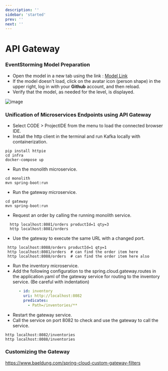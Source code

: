 ```yaml
---
description: ''
sidebar: 'started'
prev: ''
next: ''
---
```


# API Gateway

### EventStorming Model Preparation

- Open the model in a new tab using the link :
[Model Link](https://www.msaez.io/#/storming/lab-shop-gateway)
- If the model doesn't load, click on the avatar icon (person shape) in the upper right, log in with your **Github** account, and then reload.
- Verify that the model, as needed for the level, is displayed.

![image](https://github.com/acmexii/demo/assets/35618409/39ccf71e-3977-4093-9bae-7c2a1254d710)


### Unification of Microservices Endpoints using API Gateway

- Select CODE > ProjectIDE from the menu to load the connected browser IDE.
- Install the http client in the terminal and run Kafka locally with containerization.
```
pip install httpie
cd infra
docker-compose up
```

- Run the monolith microservice.
```
cd monolith
mvn spring-boot:run
```

- Run the gateway microservice.
```
cd gateway
mvn spring-boot:run
```

- Request an order by calling the running monolith service.
```
  http localhost:8081/orders productId=1 qty=3
  http localhost:8081/orders
```
    
- Use the gateway to execute the same URL with a changed port.
```
 http localhost:8088/orders productId=1 qty=1
 http localhost:8081/orders  # can find the order item here
 http localhost:8088/orders  # can find the order item here also
```
  
- Run the inventory microservice.
- Add the following configuration to the spring.cloud.gateway.routes in the application.yaml of the gateway service for routing to the inventory service. (Be careful with indentation)
```yaml
      - id: inventory
        uri: http://localhost:8082
        predicates:
          - Path=/inventories/** 
```

- Restart the gateway service.
- Call the service on port 8082 to check and use the gateway to call the service.
```
http localhost:8082/inventories
http localhost:8088/inventories
```

### Customizing the Gateway
https://www.baeldung.com/spring-cloud-custom-gateway-filters